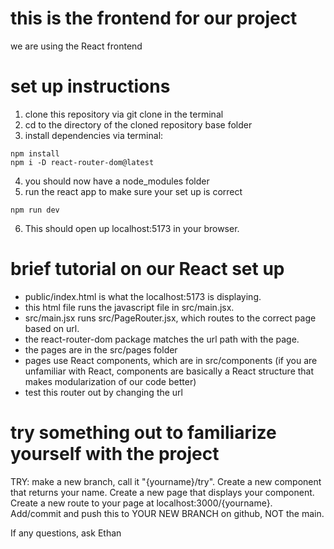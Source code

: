 # this is the frontend for our project
we are using the React frontend

# set up instructions
1. clone this repository via git clone in the terminal
2. cd to the directory of the cloned repository base folder
3. install dependencies via terminal: 
```
npm install
npm i -D react-router-dom@latest
```
4. you should now have a node_modules folder
5. run the react app to make sure your set up is correct
```
npm run dev
```
6. This should open up localhost:5173 in your browser.

# brief tutorial on our React set up
- public/index.html is what the localhost:5173 is displaying. 
- this html file runs the javascript file in src/main.jsx.
- src/main.jsx runs src/PageRouter.jsx, which routes to the correct page based on url. 
- the react-router-dom package matches the url path with the page.
- the pages are in the src/pages folder
- pages use React components, which are in src/components (if you are unfamiliar with React, components
are basically a React structure that makes modularization of our code better)
- test this router out by changing the url 

# try something out to familiarize yourself with the project
TRY: make a new branch, call it "{yourname}/try". Create a new component that returns your name. Create a new page that displays your component. Create a new route to your page at localhost:3000/{yourname}. Add/commit and push this to YOUR NEW BRANCH on github, NOT the main.

If any questions, ask Ethan